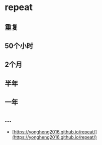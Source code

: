 # repeat

## 重复

## 50个小时

## 2个月

## 半年

## 一年

## ...

+ [https://yongheng2016.github.io/repeat/](https://yongheng2016.github.io/repeat/)
